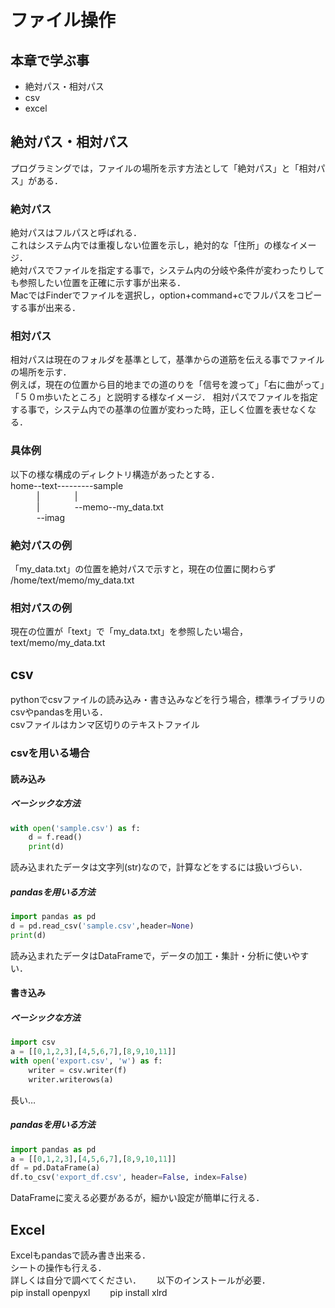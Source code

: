 # ファイル操作
## 本章で学ぶ事
- 絶対パス・相対パス
- csv
- excel

## 絶対パス・相対パス
プログラミングでは，ファイルの場所を示す方法として「絶対パス」と「相対パス」がある．

### 絶対パス
絶対パスはフルパスと呼ばれる．  
これはシステム内では重複しない位置を示し，絶対的な「住所」の様なイメージ．  
絶対パスでファイルを指定する事で，システム内の分岐や条件が変わったりしても参照したい位置を正確に示す事が出来る．  
MacではFinderでファイルを選択し，option+command+cでフルパスをコピーする事が出来る．

### 相対パス
相対パスは現在のフォルダを基準として，基準からの道筋を伝える事でファイルの場所を示す．  
例えば，現在の位置から目的地までの道のりを「信号を渡って」「右に曲がって」「５０m歩いたところ」と説明する様なイメージ．
相対パスでファイルを指定する事で，システム内での基準の位置が変わった時，正しく位置を表せなくなる．

### 具体例
以下の様な構成のディレクトリ構造があったとする．<br>
home--text---------sample<br>
&emsp;&emsp;&emsp;|&emsp;&emsp;&emsp;&emsp;|<br>
&emsp;&emsp;&emsp;|&emsp;&emsp;&emsp;&emsp;--memo--my_data.txt<br>
&emsp;&emsp;&emsp;--imag<br>

### 絶対パスの例
「my_data.txt」の位置を絶対パスで示すと，現在の位置に関わらず<br>
/home/text/memo/my_data.txt
### 相対パスの例
現在の位置が「text」で「my_data.txt」を参照したい場合，<br>
text/memo/my_data.txt

## csv
pythonでcsvファイルの読み込み・書き込みなどを行う場合，標準ライブラリのcsvやpandasを用いる．  
csvファイルはカンマ区切りのテキストファイル
### csvを用いる場合
#### 読み込み
##### ベーシックな方法　　
```py
with open('sample.csv') as f:
    d = f.read()
    print(d)
```
読み込まれたデータは文字列(str)なので，計算などをするには扱いづらい．
##### pandasを用いる方法
```py
import pandas as pd
d = pd.read_csv('sample.csv',header=None)
print(d)
```
読み込まれたデータはDataFrameで，データの加工・集計・分析に使いやすい．  
#### 書き込み
##### ベーシックな方法
```py
import csv
a = [[0,1,2,3],[4,5,6,7],[8,9,10,11]]
with open('export.csv', 'w') as f:
    writer = csv.writer(f)
    writer.writerows(a)
```
長い…
##### pandasを用いる方法
```py
import pandas as pd
a = [[0,1,2,3],[4,5,6,7],[8,9,10,11]]
df = pd.DataFrame(a)
df.to_csv('export_df.csv', header=False, index=False)
```
DataFrameに変える必要があるが，細かい設定が簡単に行える．
## Excel
Excelもpandasで読み書き出来る．  
シートの操作も行える．  
詳しくは自分で調べてください．　　
以下のインストールが必要．  
pip install openpyxl　　
pip install xlrd
